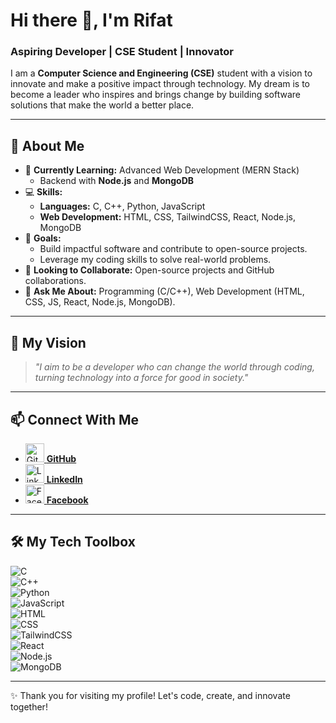 # Hi there 👋, I'm Rifat  
### Aspiring Developer | CSE Student | Innovator  

I am a **Computer Science and Engineering (CSE)** student with a vision to innovate and make a positive impact through technology. My dream is to become a leader who inspires and brings change by building software solutions that make the world a better place.

---

## 🚀 About Me  
- 🌱 **Currently Learning:** Advanced Web Development (MERN Stack)  
  - Backend with **Node.js** and **MongoDB**  
- 💻 **Skills:**  
  - **Languages:** C, C++, Python, JavaScript  
  - **Web Development:** HTML, CSS, TailwindCSS, React, Node.js, MongoDB  
- 🎯 **Goals:**  
  - Build impactful software and contribute to open-source projects.  
  - Leverage my coding skills to solve real-world problems.  
- 🤝 **Looking to Collaborate:** Open-source projects and GitHub collaborations.  
- 💬 **Ask Me About:** Programming (C/C++), Web Development (HTML, CSS, JS, React, Node.js, MongoDB).  

---

## 🌟 My Vision  
> *"I aim to be a developer who can change the world through coding, turning technology into a force for good in society."*

---

## 📫 Connect With Me  
- [<img src='https://cdn.jsdelivr.net/npm/simple-icons@3.0.1/icons/github.svg' alt='GitHub' height='30'> **GitHub**](https://github.com/MRS028)  
- [<img src='https://cdn.jsdelivr.net/npm/simple-icons@3.0.1/icons/linkedin.svg' alt='LinkedIn' height='30'> **LinkedIn**](https://www.linkedin.com/in/md-rifat-sheikh-426ab0294)  
- [<img src='https://cdn.jsdelivr.net/npm/simple-icons@3.0.1/icons/facebook.svg' alt='Facebook' height='30'> **Facebook**](https://www.facebook.com/sheikh.rifat.28)  

---

## 🛠️ My Tech Toolbox  
![C](https://img.shields.io/badge/-C-00599C?logo=c&logoColor=white&style=flat)  
![C++](https://img.shields.io/badge/-C++-00599C?logo=cplusplus&logoColor=white&style=flat)  
![Python](https://img.shields.io/badge/-Python-3776AB?logo=python&logoColor=white&style=flat)  
![JavaScript](https://img.shields.io/badge/-JavaScript-F7DF1E?logo=javascript&logoColor=black&style=flat)  
![HTML](https://img.shields.io/badge/-HTML5-E34F26?logo=html5&logoColor=white&style=flat)  
![CSS](https://img.shields.io/badge/-CSS3-1572B6?logo=css3&logoColor=white&style=flat)  
![TailwindCSS](https://img.shields.io/badge/-TailwindCSS-38B2AC?logo=tailwind-css&logoColor=white&style=flat)  
![React](https://img.shields.io/badge/-React-61DAFB?logo=react&logoColor=black&style=flat)  
![Node.js](https://img.shields.io/badge/-Node.js-339933?logo=node-dot-js&logoColor=white&style=flat)  
![MongoDB](https://img.shields.io/badge/-MongoDB-47A248?logo=mongodb&logoColor=white&style=flat)  

---

✨ Thank you for visiting my profile! Let's code, create, and innovate together!  
